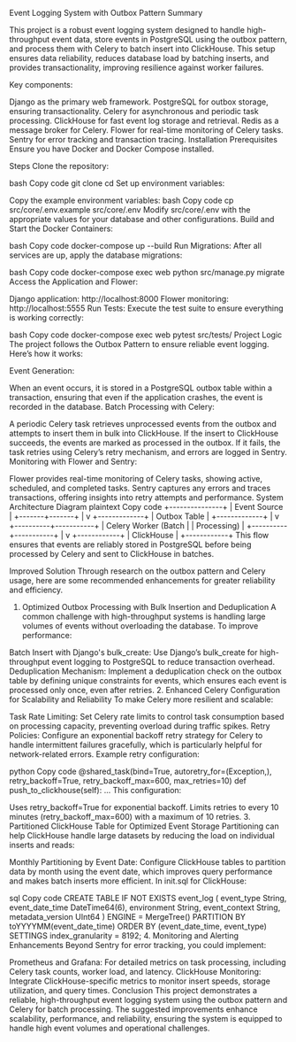 Event Logging System with Outbox Pattern Summary
 
This project is a robust event logging system designed to handle high-throughput event data, store events in PostgreSQL using the outbox pattern, and process them with Celery to batch insert into ClickHouse. This setup ensures data reliability, reduces database load by batching inserts, and provides transactionality, improving resilience against worker failures.

Key components:

Django as the primary web framework.
PostgreSQL for outbox storage, ensuring transactionality.
Celery for asynchronous and periodic task processing.
ClickHouse for fast event log storage and retrieval.
Redis as a message broker for Celery.
Flower for real-time monitoring of Celery tasks.
Sentry for error tracking and transaction tracing.
Installation
Prerequisites
Ensure you have Docker and Docker Compose installed.

Steps
Clone the repository:

bash
Copy code
git clone <repository-url>
cd <repository-folder>
Set up environment variables:

Copy the example environment variables:
bash
Copy code
cp src/core/.env.example src/core/.env
Modify src/core/.env with the appropriate values for your database and other configurations.
Build and Start the Docker Containers:

bash
Copy code
docker-compose up --build
Run Migrations: After all services are up, apply the database migrations:

bash
Copy code
docker-compose exec web python src/manage.py migrate
Access the Application and Flower:

Django application: http://localhost:8000
Flower monitoring: http://localhost:5555
Run Tests: Execute the test suite to ensure everything is working correctly:

bash
Copy code
docker-compose exec web pytest src/tests/
Project Logic
The project follows the Outbox Pattern to ensure reliable event logging. Here’s how it works:

Event Generation:

When an event occurs, it is stored in a PostgreSQL outbox table within a transaction, ensuring that even if the application crashes, the event is recorded in the database.
Batch Processing with Celery:

A periodic Celery task retrieves unprocessed events from the outbox and attempts to insert them in bulk into ClickHouse.
If the insert to ClickHouse succeeds, the events are marked as processed in the outbox.
If it fails, the task retries using Celery’s retry mechanism, and errors are logged in Sentry.
Monitoring with Flower and Sentry:

Flower provides real-time monitoring of Celery tasks, showing active, scheduled, and completed tasks.
Sentry captures any errors and traces transactions, offering insights into retry attempts and performance.
System Architecture Diagram
plaintext
Copy code
                    +---------------+
                    |  Event Source |
                    +-------+-------+
                            |
                            v
                     +-------------+
                     | Outbox Table |
                     +-------------+
                            |
                            v
                 +----------+-----------+
                 | Celery Worker (Batch |
                 | Processing)          |
                 +----------+-----------+
                            |
                            v
                      +------------+
                      | ClickHouse  |
                      +------------+
This flow ensures that events are reliably stored in PostgreSQL before being processed by Celery and sent to ClickHouse in batches.

Improved Solution
Through research on the outbox pattern and Celery usage, here are some recommended enhancements for greater reliability and efficiency.

1. Optimized Outbox Processing with Bulk Insertion and Deduplication
A common challenge with high-throughput systems is handling large volumes of events without overloading the database. To improve performance:

Batch Insert with Django's bulk_create: Use Django’s bulk_create for high-throughput event logging to PostgreSQL to reduce transaction overhead.
Deduplication Mechanism: Implement a deduplication check on the outbox table by defining unique constraints for events, which ensures each event is processed only once, even after retries.
2. Enhanced Celery Configuration for Scalability and Reliability
To make Celery more resilient and scalable:

Task Rate Limiting: Set Celery rate limits to control task consumption based on processing capacity, preventing overload during traffic spikes.
Retry Policies: Configure an exponential backoff retry strategy for Celery to handle intermittent failures gracefully, which is particularly helpful for network-related errors.
Example retry configuration:

python
Copy code
@shared_task(bind=True, autoretry_for=(Exception,), retry_backoff=True, retry_backoff_max=600, max_retries=10)
def push_to_clickhouse(self):
    ...
This configuration:

Uses retry_backoff=True for exponential backoff.
Limits retries to every 10 minutes (retry_backoff_max=600) with a maximum of 10 retries.
3. Partitioned ClickHouse Table for Optimized Event Storage
Partitioning can help ClickHouse handle large datasets by reducing the load on individual inserts and reads:

Monthly Partitioning by Event Date: Configure ClickHouse tables to partition data by month using the event date, which improves query performance and makes batch inserts more efficient.
In init.sql for ClickHouse:

sql
Copy code
CREATE TABLE IF NOT EXISTS event_log
(
    event_type String,
    event_date_time DateTime64(6),
    environment String,
    event_context String,
    metadata_version UInt64
)
ENGINE = MergeTree()
PARTITION BY toYYYYMM(event_date_time)
ORDER BY (event_date_time, event_type)
SETTINGS index_granularity = 8192;
4. Monitoring and Alerting Enhancements
Beyond Sentry for error tracking, you could implement:

Prometheus and Grafana: For detailed metrics on task processing, including Celery task counts, worker load, and latency.
ClickHouse Monitoring: Integrate ClickHouse-specific metrics to monitor insert speeds, storage utilization, and query times.
Conclusion
This project demonstrates a reliable, high-throughput event logging system using the outbox pattern and Celery for batch processing. The suggested improvements enhance scalability, performance, and reliability, ensuring the system is equipped to handle high event volumes and operational challenges.

